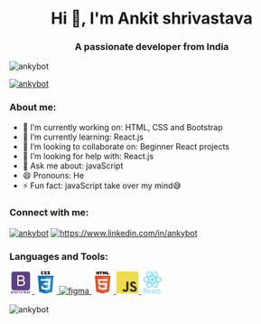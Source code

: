 <h1 align="center">Hi 👋, I'm Ankit shrivastava</h1>
<h3 align="center">A passionate developer from India</h3>

<p align="left"> <img src="https://komarev.com/ghpvc/?username=ankybot&label=Profile%20views&color=0e75b6&style=flat" alt="ankybot" /> </p>

<p align="left"> <a href="https://twitter.com/ankybot" target="blank"><img src="https://img.shields.io/twitter/follow/ankybot?logo=twitter&style=for-the-badge" alt="ankybot" /></a> </p>

###  About me:
- 🔭 I’m currently working on: HTML, CSS and Bootstrap
- 🌱 I’m currently learning: React.js
- 👯 I’m looking to collaborate on: Beginner React projects
- 🤔 I’m looking for help with: React.js
- 💬 Ask me about: javaScript
- 😄 Pronouns: He
- ⚡ Fun fact: javaScript take over my mind😅
<!-- BLOG-POST-LIST:START -->
<!-- BLOG-POST-LIST:END -->

  <h3 align="left">Connect with me:</h3>
  <p align="left">
  <a href="https://twitter.com/ankybot" target="blank"><img align="center" src="https://raw.githubusercontent.com/rahuldkjain/github-profile-readme-generator/master/src/images/icons/Social/twitter.svg" alt="ankybot" height="30" width="40" /></a>
  <a href="https://linkedin.com/in/https://www.linkedin.com/in/ankybot" target="blank"><img align="center" src="https://raw.githubusercontent.com/rahuldkjain/github-profile-readme-generator/master/src/images/icons/Social/linked-in-alt.svg" alt="https://www.linkedin.com/in/ankybot" height="30" width="40" /></a>
  </p>

  <h3>Languages and Tools:</h3>
  <p> <a href="https://getbootstrap.com" target="_blank"> <img src="https://raw.githubusercontent.com/devicons/devicon/master/icons/bootstrap/bootstrap-plain-wordmark.svg" alt="bootstrap" width="40" height="40"/> </a> <a href="https://www.w3schools.com/css/" target="_blank"> <img src="https://raw.githubusercontent.com/devicons/devicon/master/icons/css3/css3-original-wordmark.svg" alt="css3" width="40" height="40"/> </a> <a href="https://www.figma.com/" target="_blank"> <img src="https://www.vectorlogo.zone/logos/figma/figma-icon.svg" alt="figma" width="40" height="40"/> </a> <a href="https://www.w3.org/html/" target="_blank"> <img src="https://raw.githubusercontent.com/devicons/devicon/master/icons/html5/html5-original-wordmark.svg" alt="html5" width="40" height="40"/> </a> <a href="https://developer.mozilla.org/en-US/docs/Web/JavaScript" target="_blank"> <img src="https://raw.githubusercontent.com/devicons/devicon/master/icons/javascript/javascript-original.svg" alt="javascript" width="40" height="40"/> </a> <a href="https://reactjs.org/" target="_blank"> <img src="https://raw.githubusercontent.com/devicons/devicon/master/icons/react/react-original-wordmark.svg" alt="react" width="40" height="40"/> </a> </p>

  <p><img align="center" src="https://github-readme-stats.vercel.app/api/top-langs?username=ankybot&show_icons=true&locale=en&layout=compact" alt="ankybot" /></p>



<!--
**ankyBot/ankyBot** is a ✨ _special_ ✨ repository because its `README.md` (this file) appears on your GitHub profile.

Here are some ideas to get you started:

- 🔭 I’m currently working on ...
- 🌱 I’m currently learning ...
- 👯 I’m looking to collaborate on ...
- 🤔 I’m looking for help with ...
- 💬 Ask me about ...
- 📫 How to reach me: ...
- 😄 Pronouns: ...
- ⚡ Fun fact: ...
-->

